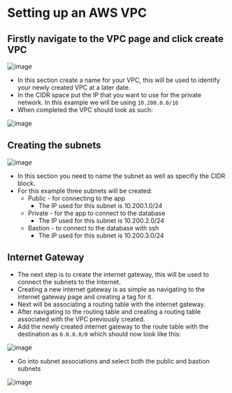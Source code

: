 # Setting up an AWS VPC
## Firstly navigate to the VPC page and click create VPC

![image](https://user-images.githubusercontent.com/76522579/128516904-1d72b3a6-8606-482b-8d0c-6ecfa841406b.png)
  
- In this section create a name for your VPC, this will be used to identify your newly created VPC at a later date.
- In the CIDR space put the IP that you want to use for the private network. In this example we will be using `10.200.0.0/16`
- When completed the VPC should look as such:

![image](https://user-images.githubusercontent.com/76522579/128517896-93db3186-0b00-4e01-9580-792807cc0264.png)

## Creating the subnets

![image](https://user-images.githubusercontent.com/76522579/128518186-1dce32cd-65b1-4a4c-a4ba-ba4f3ff47750.png)

- In this section you need to name the subnet as well as specifiy the CIDR block.
- For this example three subnets will be created:
  - Public - for connecting to the app
    - The IP used for this subnet is 10.200.1.0/24
  - Private - for the app to connect to the database
    - The IP used for this subnet is 10.200.2.0/24
  - Bastion - to connect to the database with ssh
    - The IP used for this subnet is 10.200.3.0/24

## Internet Gateway

- The next step is to create the internet gateway, this will be used to connect the subnets to the Internet.
- Creating a new internet gateway is as simple as navigating to the internet gateway page and creating a tag for it.
- Next will be associating a routing table with the internet gateway.
- After navigating to the routing table and creating a routing table associated with the VPC previously created.
- Add the newly created internet gateway to the route table with the destination as `0.0.0.0/0` which should now look like this:

![image](https://user-images.githubusercontent.com/76522579/128520847-da035189-cc20-4ef4-9e4e-4acb2144de72.png)

- Go into subnet associations and select both the public and bastion subnets

![image](https://user-images.githubusercontent.com/76522579/128520992-b9ee2abc-1f45-4a2c-bcd1-2085b71efafc.png)
